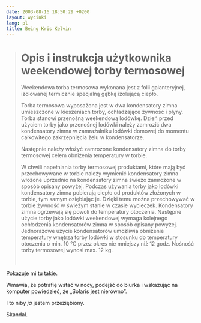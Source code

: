 ```yaml
---
date: 2003-08-16 18:50:29 +0200
layout: wycinki
lang: pl
title: Being Kris Kelvin
---
```


> Opis i instrukcja użytkownika weekendowej torby termosowej
> ==========================================================
>
> Weekendowa torba termosowa wykonana jest z folii galanteryjnej, izolowanej termicznie specjalną gąbką izolującą ciepło.
>
> Torba termosowa wyposażona jest w dwa kondensatory zimna umieszczone w kieszeniach torby, ochładzające żywność i płyny. Torba stanowi przenośną weekendową lodówkę. Dzień przed użyciem torby jako przenośnej lodówki należy zamrozić dwa kondensatory zimna w zamrażalniku lodówki domowej do momentu całkowitego zakrzepnięcia żelu w kondensatorze.
>
> Następnie należy włożyć zamrożone kondensatory zimna do torby termosowej celem obniżenia temperatury w torbie.
>
> W chwili napełniania torby termosowej produktami, które mają być przechowywane w torbie należy wymienić kondensatory zimna włożone uprzednio na kondensatory zimna świeżo zamrożone w sposób opisany powyżej. Podczas używania torby jako lodówki kondensatory zimna pobierają ciepło od produktów złożonych w torbie, tym samym oziębiając je. Dzięki temu można przechowywać w torbie żywność w świeżym stanie w czasie wycieczek. Kondensatory zimna ogrzewają się powoli do temperatury otoczenia. Następne użycie torby jako lodówki weekendowej wymaga kolejnego ochłodzenia kondensatorów zimna w sposób opisany powyżej. Jednorazowe użycie kondensatorów umożliwia obniżenie temperatury wnętrza torby lodówki w stosunku do temperatury otoczenia o min. 10 °C przez okres nie mniejszy niż 12 godz. Nośność torby termosowej wynosi max. 12 kg.
>
>  

[Pokazuje](http://thoughtscriber.net/ 'no, ona') mi tu takie.

Wmawia, że potrafię wstać w nocy, podejść do biurka i wskazując na komputer powiedzieć, że „Solaris jest nierówno”.

I to niby _ja_ jestem przeziębiony.

Skandal.
